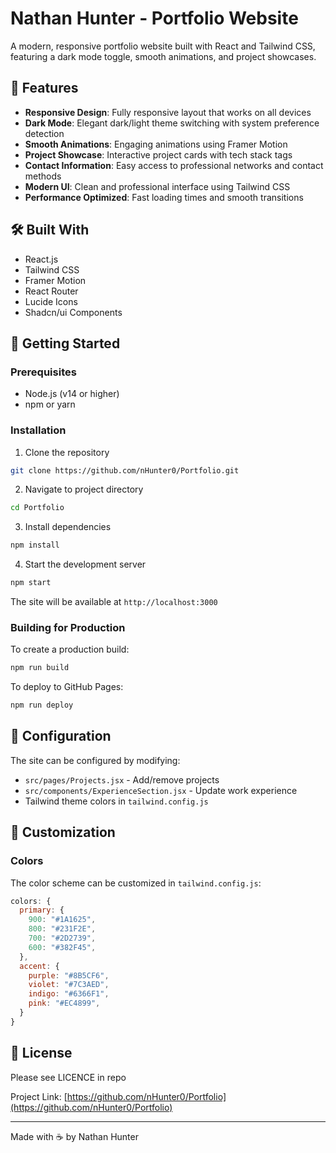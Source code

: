 # Nathan Hunter - Portfolio Website

A modern, responsive portfolio website built with React and Tailwind CSS, featuring a dark mode toggle, smooth animations, and project showcases.

## 🌟 Features

- **Responsive Design**: Fully responsive layout that works on all devices
- **Dark Mode**: Elegant dark/light theme switching with system preference detection
- **Smooth Animations**: Engaging animations using Framer Motion
- **Project Showcase**: Interactive project cards with tech stack tags
- **Contact Information**: Easy access to professional networks and contact methods
- **Modern UI**: Clean and professional interface using Tailwind CSS
- **Performance Optimized**: Fast loading times and smooth transitions

## 🛠️ Built With

- React.js
- Tailwind CSS
- Framer Motion
- React Router
- Lucide Icons
- Shadcn/ui Components

## 🚀 Getting Started

### Prerequisites

- Node.js (v14 or higher)
- npm or yarn

### Installation

1. Clone the repository
```bash
git clone https://github.com/nHunter0/Portfolio.git
```

2. Navigate to project directory
```bash
cd Portfolio
```

3. Install dependencies
```bash
npm install
```

4. Start the development server
```bash
npm start
```

The site will be available at `http://localhost:3000`

### Building for Production

To create a production build:
```bash
npm run build
```

To deploy to GitHub Pages:
```bash
npm run deploy
```

## 🔧 Configuration

The site can be configured by modifying:
- `src/pages/Projects.jsx` - Add/remove projects
- `src/components/ExperienceSection.jsx` - Update work experience
- Tailwind theme colors in `tailwind.config.js`

## 🎨 Customization

### Colors
The color scheme can be customized in `tailwind.config.js`:
```javascript
colors: {
  primary: {
    900: "#1A1625",
    800: "#231F2E",
    700: "#2D2739",
    600: "#382F45",
  },
  accent: {
    purple: "#8B5CF6",
    violet: "#7C3AED",
    indigo: "#6366F1",
    pink: "#EC4899",
  }
}
```

## 📄 License

Please see LICENCE in repo

Project Link: [https://github.com/nHunter0/Portfolio](https://github.com/nHunter0/Portfolio)

---

Made with ☕ by Nathan Hunter
